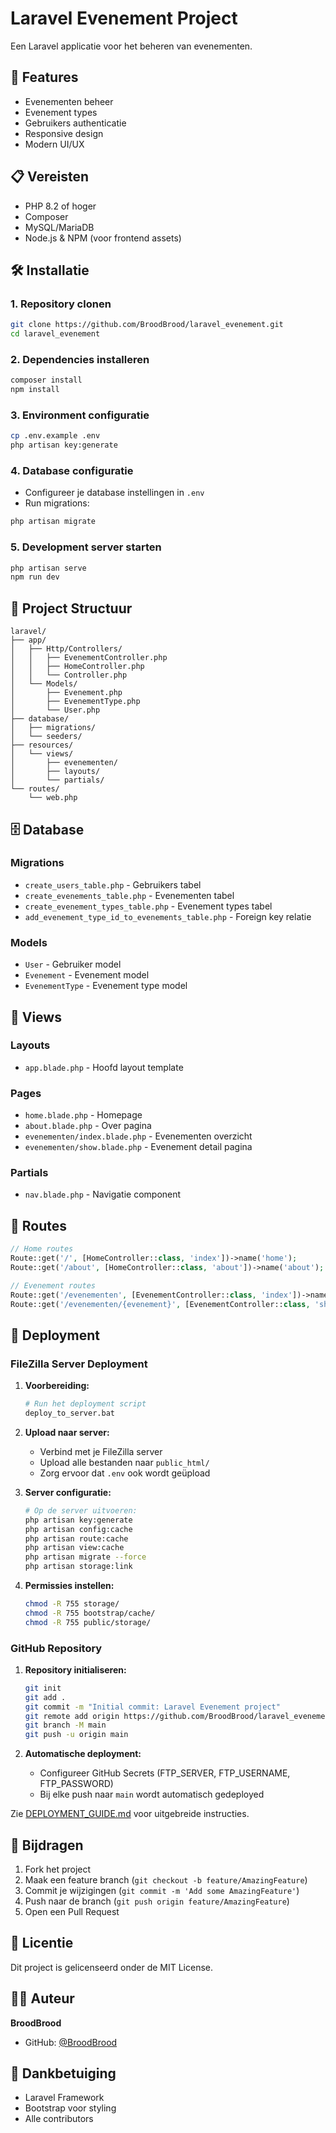 # Laravel Evenement Project

Een Laravel applicatie voor het beheren van evenementen.

## 🚀 Features

- Evenementen beheer
- Evenement types
- Gebruikers authenticatie
- Responsive design
- Modern UI/UX

## 📋 Vereisten

- PHP 8.2 of hoger
- Composer
- MySQL/MariaDB
- Node.js & NPM (voor frontend assets)

## 🛠️ Installatie

### 1. Repository clonen
```bash
git clone https://github.com/BroodBrood/laravel_evenement.git
cd laravel_evenement
```

### 2. Dependencies installeren
```bash
composer install
npm install
```

### 3. Environment configuratie
```bash
cp .env.example .env
php artisan key:generate
```

### 4. Database configuratie
- Configureer je database instellingen in `.env`
- Run migrations:
```bash
php artisan migrate
```

### 5. Development server starten
```bash
php artisan serve
npm run dev
```

## 📁 Project Structuur

```
laravel/
├── app/
│   ├── Http/Controllers/
│   │   ├── EvenementController.php
│   │   ├── HomeController.php
│   │   └── Controller.php
│   └── Models/
│       ├── Evenement.php
│       ├── EvenementType.php
│       └── User.php
├── database/
│   ├── migrations/
│   └── seeders/
├── resources/
│   └── views/
│       ├── evenementen/
│       ├── layouts/
│       └── partials/
└── routes/
    └── web.php
```

## 🗄️ Database

### Migrations
- `create_users_table.php` - Gebruikers tabel
- `create_evenements_table.php` - Evenementen tabel
- `create_evenement_types_table.php` - Evenement types tabel
- `add_evenement_type_id_to_evenements_table.php` - Foreign key relatie

### Models
- `User` - Gebruiker model
- `Evenement` - Evenement model
- `EvenementType` - Evenement type model

## 🎨 Views

### Layouts
- `app.blade.php` - Hoofd layout template

### Pages
- `home.blade.php` - Homepage
- `about.blade.php` - Over pagina
- `evenementen/index.blade.php` - Evenementen overzicht
- `evenementen/show.blade.php` - Evenement detail pagina

### Partials
- `nav.blade.php` - Navigatie component

## 🔧 Routes

```php
// Home routes
Route::get('/', [HomeController::class, 'index'])->name('home');
Route::get('/about', [HomeController::class, 'about'])->name('about');

// Evenement routes
Route::get('/evenementen', [EvenementController::class, 'index'])->name('evenementen.index');
Route::get('/evenementen/{evenement}', [EvenementController::class, 'show'])->name('evenementen.show');
```

## 🚀 Deployment

### FileZilla Server Deployment

1. **Voorbereiding:**
   ```bash
   # Run het deployment script
   deploy_to_server.bat
   ```

2. **Upload naar server:**
   - Verbind met je FileZilla server
   - Upload alle bestanden naar `public_html/`
   - Zorg ervoor dat `.env` ook wordt geüpload

3. **Server configuratie:**
   ```bash
   # Op de server uitvoeren:
   php artisan key:generate
   php artisan config:cache
   php artisan route:cache
   php artisan view:cache
   php artisan migrate --force
   php artisan storage:link
   ```

4. **Permissies instellen:**
   ```bash
   chmod -R 755 storage/
   chmod -R 755 bootstrap/cache/
   chmod -R 755 public/storage/
   ```

### GitHub Repository

1. **Repository initialiseren:**
   ```bash
   git init
   git add .
   git commit -m "Initial commit: Laravel Evenement project"
   git remote add origin https://github.com/BroodBrood/laravel_evenement.git
   git branch -M main
   git push -u origin main
   ```

2. **Automatische deployment:**
   - Configureer GitHub Secrets (FTP_SERVER, FTP_USERNAME, FTP_PASSWORD)
   - Bij elke push naar `main` wordt automatisch gedeployed

Zie [DEPLOYMENT_GUIDE.md](DEPLOYMENT_GUIDE.md) voor uitgebreide instructies.

## 🤝 Bijdragen

1. Fork het project
2. Maak een feature branch (`git checkout -b feature/AmazingFeature`)
3. Commit je wijzigingen (`git commit -m 'Add some AmazingFeature'`)
4. Push naar de branch (`git push origin feature/AmazingFeature`)
5. Open een Pull Request

## 📝 Licentie

Dit project is gelicenseerd onder de MIT License.

## 👨‍💻 Auteur

**BroodBrood**
- GitHub: [@BroodBrood](https://github.com/BroodBrood)

## 🙏 Dankbetuiging

- Laravel Framework
- Bootstrap voor styling
- Alle contributors 